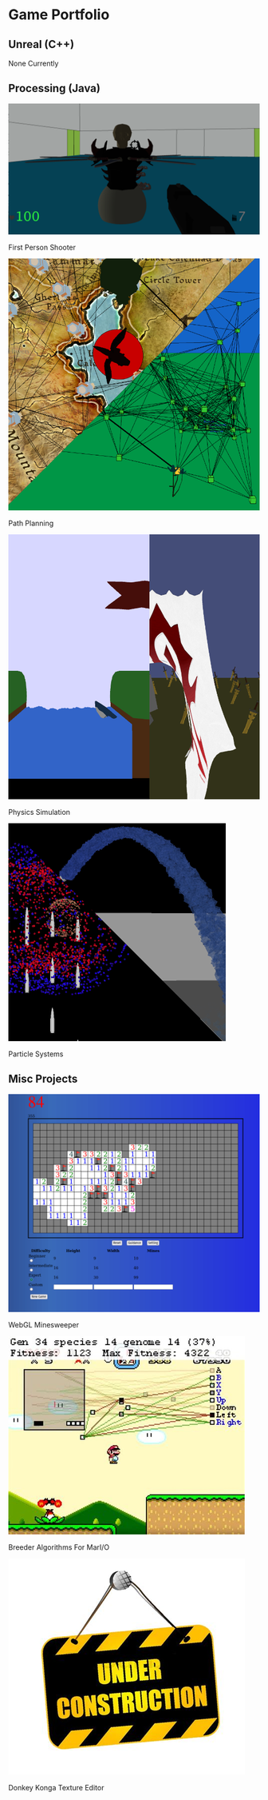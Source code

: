 <link rel="stylesheet" type="text/css" href="style.css">

# Game Portfolio
## Unreal (C++)
None Currently

## Processing (Java)
<div class="image-container">
    <a  href="https://josephs068.github.io/Game_Projects/Processing/First_Person_Shooter">
        <img class="processing-main-image" src="Portfolio_Resources/Games_Portfolio/First-Person-Shooter.png">
    </a>
    <p class="processing-main-text">First Person Shooter</p>
</div>

<div class="subsection">
    <div class="image-container">
        <a href="https://josephs068.github.io/Game_Projects/Processing/Path_Planning">
            <img class="sub-image" src="Portfolio_Resources/Games_Portfolio/Planning.png">
        </a>
        <p class="sub-text">Path Planning</p>
    </div>
    <div class="image-container">
        <a href="https://josephs068.github.io/Game_Projects/Processing/Clothe_Simulations">
            <img class="sub-image" src="Portfolio_Resources/Games_Portfolio/Physics.png">  
        </a>
        <p class="sub-text">Physics Simulation</p>
    </div>
    <div class="image-container">
        <a href="https://josephs068.github.io/Game_Projects/Processing/Particle_Effects">
            <img class="sub-image" src="Portfolio_Resources/Games_Portfolio/Particles.png">
        </a>
        <p class="sub-text">Particle Systems</p>
    </div>
</div>

## Misc Projects
<div class="subsection">
    <div class="image-container">
        <a href="https://github.com/JosephS068/JSX-Minesweeper">
            <img class="sub-image" src="Portfolio_Resources/Games_Portfolio/mine-sweeper.png">  
        </a>
        <p class="sub-text">WebGL Minesweeper</p>
    </div>
    <div class="image-container">
        <a href="https://github.com/JosephS068/MarI-O-Breeder-Algorithms">
            <img class="sub-image" src="Portfolio_Resources/Games_Portfolio/marIO.jpeg">
        </a>
        <p class="sub-text">Breeder Algorithms For MarI/O</p>
    </div>
    <div class="image-container">
        <a href="">
            <img class="sub-image" src="Portfolio_Resources/Games_Portfolio/Donkey Konga.jpeg">
        </a>
        <p class="sub-text">Donkey Konga Texture Editor</p>
    </div>
</div>